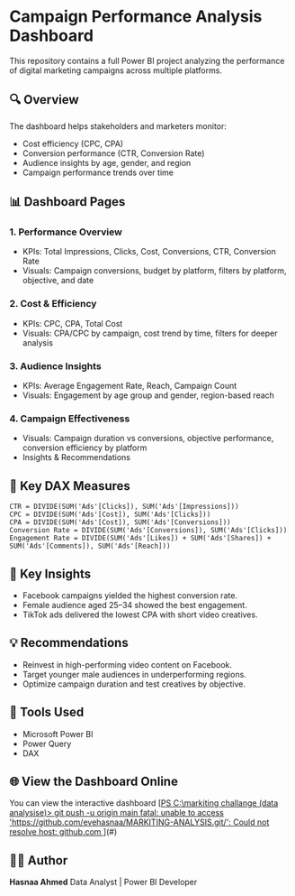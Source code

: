 # Campaign Performance Analysis Dashboard

This repository contains a full Power BI project analyzing the performance of digital marketing campaigns across multiple platforms.

## 🔍 Overview

The dashboard helps stakeholders and marketers monitor:

* Cost efficiency (CPC, CPA)
* Conversion performance (CTR, Conversion Rate)
* Audience insights by age, gender, and region
* Campaign performance trends over time

## 📊 Dashboard Pages

### 1. Performance Overview

* KPIs: Total Impressions, Clicks, Cost, Conversions, CTR, Conversion Rate
* Visuals: Campaign conversions, budget by platform, filters by platform, objective, and date

### 2. Cost & Efficiency

* KPIs: CPC, CPA, Total Cost
* Visuals: CPA/CPC by campaign, cost trend by time, filters for deeper analysis

### 3. Audience Insights

* KPIs: Average Engagement Rate, Reach, Campaign Count
* Visuals: Engagement by age group and gender, region-based reach

### 4. Campaign Effectiveness

* Visuals: Campaign duration vs conversions, objective performance, conversion efficiency by platform
* Insights & Recommendations

## 🧮 Key DAX Measures

```DAX
CTR = DIVIDE(SUM('Ads'[Clicks]), SUM('Ads'[Impressions]))
CPC = DIVIDE(SUM('Ads'[Cost]), SUM('Ads'[Clicks]))
CPA = DIVIDE(SUM('Ads'[Cost]), SUM('Ads'[Conversions]))
Conversion Rate = DIVIDE(SUM('Ads'[Conversions]), SUM('Ads'[Clicks]))
Engagement Rate = DIVIDE(SUM('Ads'[Likes]) + SUM('Ads'[Shares]) + SUM('Ads'[Comments]), SUM('Ads'[Reach]))
```

## 📌 Key Insights

* Facebook campaigns yielded the highest conversion rate.
* Female audience aged 25–34 showed the best engagement.
* TikTok ads delivered the lowest CPA with short video creatives.

## 💡 Recommendations

* Reinvest in high-performing video content on Facebook.
* Target younger male audiences in underperforming regions.
* Optimize campaign duration and test creatives by objective.

## 🧠 Tools Used

* Microsoft Power BI
* Power Query
* DAX

## 🌐 View the Dashboard Online

You can view the interactive dashboard [[PS C:\markiting challange (data analysise)> git push -u origin main
fatal: unable to access 'https://github.com/evehasnaa/MARKITING-ANALYSIS.git/': Could not resolve host: github.com ](https://app.powerbi.com/groups/3d3a4bf0-61d0-42a8-a6e4-018d07a90999/reports/c50537a0-dd81-4276-8079-d9901ce5dd54/99e6ca003e3c9bcb1bc9?experience=power-bi)](#)  <!-- Replace # with Power BI public link -->

## 🧑‍💻 Author

**Hasnaa Ahmed**
Data Analyst | Power BI Developer

